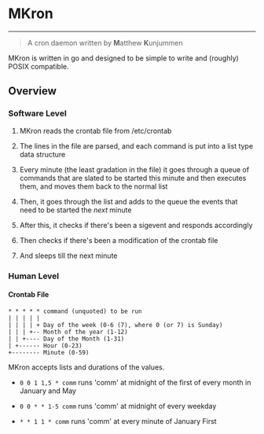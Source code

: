 MKron
=====
-------------------------------------------------------------------------------

>A cron daemon written by **M**atthew **K**unjummen

MKron is written in go and designed to be simple to write and (roughly)
POSIX compatible.

## Overview ##

### Software Level ###

1.	MKron reads the crontab file from /etc/crontab

2.	The lines in the file are parsed, and each command is put into a list
	type data structure

3.	Every minute (the least gradation in the file) it goes through a queue
	of commands that are slated to be started this minute and then executes
	them, and moves them back to the normal list

4.	Then, it goes through the list and adds to the queue the events that
	need to be started the _next_ minute

5.	After this, it checks if there's been a sigevent and responds
	accordingly

6.	Then checks if there's been a modification of the crontab file

7.	And sleeps till the next minute

### Human Level ###

#### Crontab File ####

	* * * * * command (unquoted) to be run
	| | | | |
	| | | | + Day of the week (0-6 (7), where 0 (or 7) is Sunday)
	| | | +-- Month of the year (1-12)
	| | +---- Day of the Month (1-31)
	| +------ Hour (0-23)
	+-------- Minute (0-59)

MKron accepts lists and durations of the values.

* `0 0 1 1,5 * comm`
runs 'comm' at midnight of the first of every month in January and May

* `0 0 * * 1-5 comm`
runs 'comm' at midnight of every weekday

* `* * 1 1 * comm`
runs 'comm' at every minute of January First
